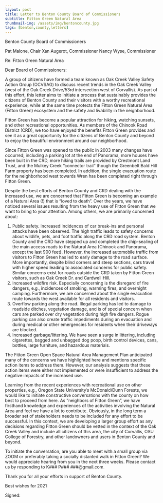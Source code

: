 ```yaml
---
layout: post
title: Letter to Benton County Board of Commissioners
subtitle: Fitton Green Natural Area
thumbnail-img: /assets/img/bentoncounty.jpg
tags: [benton,county,letters]
---
```


Benton County Board of Commissioners

Pat Malone, Chair 
Xan Augerot, Commissioner
Nancy Wyse, Commissioner

Re: Fitton Green Natural Area

Dear Board of Commissioners:

A group of citizens have formed a team known as Oak Creek Valley Safety Action Group (OCVSAG) to discuss recent trends in the Oak Creek Valley (west of the Oak Creek Drive/53rd intersection west of Corvallis). As part of this effort, this letter aims to initiate a process that sustainably provides the citizens of Benton County and their visitors with a worthy recreational experience, while at the same time protects the Fitton Green Natural Area (Fitton Green) ecosystem and the safety and livability in the neighborhood.

Fitton Green has become a popular attraction for hiking, watching sunsets, and other recreational opportunities. As members of the Chinook Road District (CRD), we too have enjoyed the benefits Fitton Green provides and see it as a great opportunity for the citizens of Benton County and beyond to enjoy the beautiful environment around our neighborhood.

Since Fitton Green was opened to the public in 2003 many changes have occurred, including a parking lot at the end of Panorama, more houses have been built in the CRD, more hiking trails are provided by Crestmont Land Trust, and the Mulkey Creek “connector trail” though the Greenbelt Bald Hill Farm property has been completed.  In addition, the single evacuation route for the neighborhood west towards Wren has been completed right through Fitton Green.

Despite the best efforts of Benton County and CRD dealing with the increased use, we are concerned that Fitton Green is becoming an example of a Natural Area (!) that is “loved to death”. Over the years, we have noticed several issues resulting from the heavy use of Fitton Green that we want to bring to your attention. Among others, we are primarily concerned about:

1. Public safety. Increased incidences of car break-ins and personal attacks have been observed. The high traffic leads to safety concerns about wildlife, pets, and foot traffic along the CRD road system. Benton County and the CRD have stepped up and completed the chip-sealing of the main access roads to the Natural Area (Chinook and Panorama, except the last 900 feet). However, the increased automobile traffic from visitors to Fitton Green has led to early damage to the road surface. More importantly, despite blind corners and steep sections, cars travel with higher speed leading to associated concerns for public safety. Similar concerns exist for roads outside the CRD taken by Fitton Green visitors, such as Oak Creek Dr. and Cardwell Hill.
2. Increased wildfire risk. Especially concerning is the disregard of fire dangers, e.g., incidences of smoking, warming fires, and overnight camping. Furthermore, we are concerned about the single evacuation route towards the west available for all residents and visitors.
3. Overflow parking along the road. Illegal parking has led to damage to roadside ditches, vegetation damage, and is of special concern when cars are parked over dry vegetation during high fire dangers. Rogue parking can also create traffic impediments during an evacuation and during medical or other emergencies for residents when their driveways are blocked.
4. Increased garbage/littering. We have seen a surge in littering, including cigarettes, bagged and unbagged dog poop, birth control devices, cans, bottles, large furniture, and hazardous materials.

The Fitton Green Open Space Natural Area Management Plan anticipated many of the concerns we have highlighted here and mentions specific action items to address them. However, our analysis suggests that these action items were either not implemented or were insufficient to address the negative impacts of the increased use.

Learning from the recent experiences with recreational use on other properties, e.g., Oregon State University’s McDonald/Dunn Forests, we would like to initiate constructive conversations with the county on how best to proceed from here. As “neighbors of Fitton Green”, we have firsthand knowledge and experiences of the activities involving the Natural Area and feel we have a lot to contribute. Obviously, in the long term a broader set of stakeholders needs to be included for any effort to be successful. In this context, we are developing a larger group effort as any decisions regarding Fitton Green should be vetted in the context of the Oak Creek Valley and include all citizens of this area, the city of Corvallis, OSU College of Forestry, and other landowners and users in Benton County and beyond.

To initiate the conversation, are you able to meet with a small group via ZOOM or preferably taking a socially distanted walk in Fitton Green? We would appreciate hearing from you in the next three weeks. Please contact us by responding to K### P### ###@gmail.com.

Thank you for all your efforts in support of Benton County.

Best wishes for 2021

Signed: